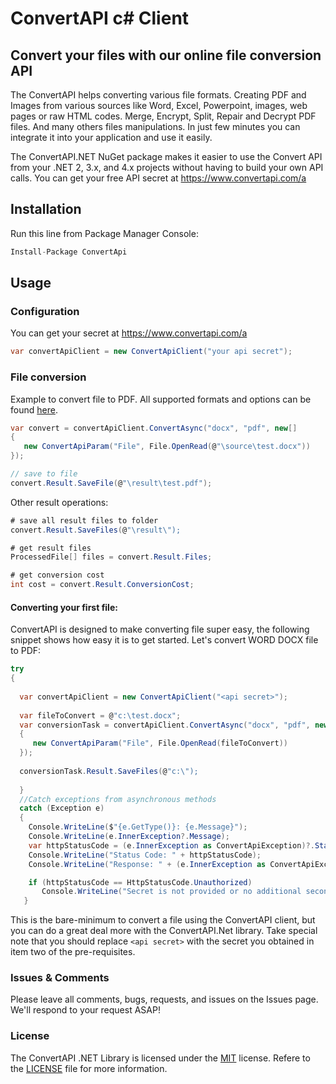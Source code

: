 # ConvertAPI c# Client
## Convert your files with our online file conversion API

The ConvertAPI helps converting various file formats. Creating PDF and Images from various sources like Word, Excel, Powerpoint, images, web pages or raw HTML codes. Merge, Encrypt, Split, Repair and Decrypt PDF files. And many others files manipulations. In just few minutes you can integrate it into your application and use it easily.

The ConvertAPI.NET NuGet package makes it easier to use the Convert API from your .NET 2, 3.x, and 4.x projects without having to build your own API calls. You can get your free API secret at https://www.convertapi.com/a

## Installation

Run this line from Package Manager Console:

```csharp
Install-Package ConvertApi
```

## Usage

### Configuration

You can get your secret at https://www.convertapi.com/a

```csharp
var convertApiClient = new ConvertApiClient("your api secret");
```

### File conversion

Example to convert file to PDF. All supported formats and options can be found 
[here](https://www.convertapi.com).

```csharp
var convert = convertApiClient.ConvertAsync("docx", "pdf", new[]
{
   new ConvertApiParam("File", File.OpenRead(@"\source\test.docx"))
});

// save to file
convert.Result.SaveFile(@"\result\test.pdf");
```

Other result operations:

```csharp
# save all result files to folder
convert.Result.SaveFiles(@"\result\");

# get result files
ProcessedFile[] files = convert.Result.Files;

# get conversion cost
int cost = convert.Result.ConversionCost; 
```

#### Converting your first file:

ConvertAPI is designed to make converting file super easy, the following snippet shows how easy it is to get started. Let's convert WORD DOCX file to PDF:

```csharp
try
{
  
  var convertApiClient = new ConvertApiClient("<api secret>");
  
  var fileToConvert = @"c:\test.docx";
  var conversionTask = convertApiClient.ConvertAsync("docx", "pdf", new[]
  {
     new ConvertApiParam("File", File.OpenRead(fileToConvert))
  });
  
  conversionTask.Result.SaveFiles(@"c:\");
  
  }
  //Catch exceptions from asynchronous methods
  catch (Exception e)
  {
    Console.WriteLine($"{e.GetType()}: {e.Message}");
    Console.WriteLine(e.InnerException?.Message);
    var httpStatusCode = (e.InnerException as ConvertApiException)?.StatusCode;
    Console.WriteLine("Status Code: " + httpStatusCode);
    Console.WriteLine("Response: " + (e.InnerException as ConvertApiException)?.Response);

    if (httpStatusCode == HttpStatusCode.Unauthorized)
       Console.WriteLine("Secret is not provided or no additional seconds left in account to proceed conversion. More information https://www.convertapi.com/a");
   }
```

This is the bare-minimum to convert a file using the ConvertAPI client, but you can do a great deal more with the ConvertAPI.Net library. Take special note that you should replace `<api secret>` with the secret you obtained in item two of the pre-requisites.

### Issues &amp; Comments
Please leave all comments, bugs, requests, and issues on the Issues page. We'll respond to your request ASAP!

### License
The ConvertAPI .NET Library is licensed under the [MIT](http://www.opensource.org/licenses/mit-license.php "Read more about the MIT license form") license. Refere to the [LICENSE](https://github.com/ConvertAPI/convertapi-dotnet/blob/master/LICENSE) file for more information.
